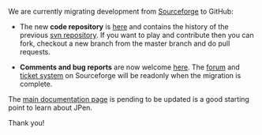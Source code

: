 We are currently migrating development from [Sourceforge](http://sourceforge.net/projects/jpen/) to GitHub:

* The new **code repository** is [here](https://github.com/nicarran/jpen) and contains the history of the previous [svn repository](https://sourceforge.net/p/jpen/code/). If you want to play and contribute then you can fork, checkout a new branch from the master branch and do pull requests. 

* **Comments and bug reports** are now welcome [here](https://github.com/nicarran/jpen/issues). The [forum](https://sourceforge.net/p/jpen/discussion/753961/) and [ticket system](https://sourceforge.net/p/jpen/_list/tickets) on Sourceforge will be readonly when the migration is complete.

The [main documentation page](http://jpen.sf.net) is pending to be updated is a good starting point to learn about JPen.

Thank you!